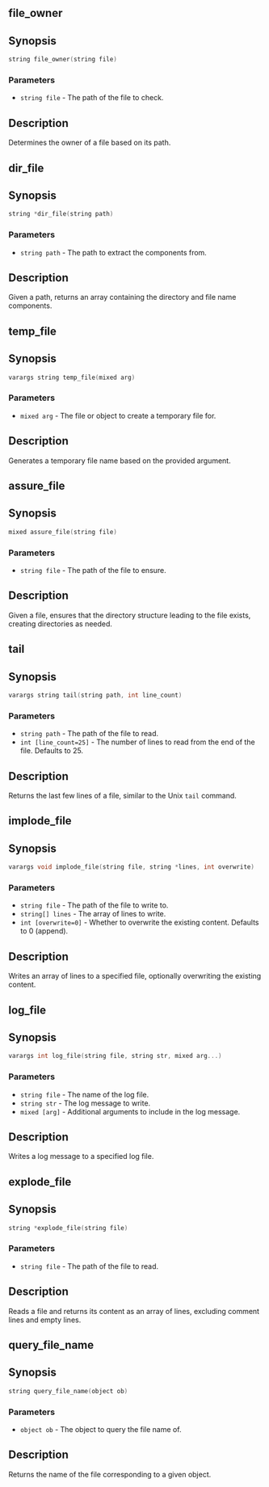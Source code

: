 ## file_owner

## Synopsis

```c
string file_owner(string file)
```

### Parameters

* `string file` - The path of the file to check.

## Description

Determines the owner of a file based on its path.

## dir_file

## Synopsis

```c
string *dir_file(string path)
```

### Parameters

* `string path` - The path to extract the components from.

## Description

Given a path, returns an array containing the directory and file
name components.

## temp_file

## Synopsis

```c
varargs string temp_file(mixed arg)
```

### Parameters

* `mixed arg` - The file or object to create a temporary file for.

## Description

Generates a temporary file name based on the provided argument.

## assure_file

## Synopsis

```c
mixed assure_file(string file)
```

### Parameters

* `string file` - The path of the file to ensure.

## Description

Given a file, ensures that the directory structure leading to
the file exists, creating directories as needed.

## tail

## Synopsis

```c
varargs string tail(string path, int line_count)
```

### Parameters

* `string path` - The path of the file to read.
* `int [line_count=25]` - The number of lines to read from the end of the file. Defaults to 25.

## Description

Returns the last few lines of a file, similar to the Unix
`tail` command.

## implode_file

## Synopsis

```c
varargs void implode_file(string file, string *lines, int overwrite)
```

### Parameters

* `string file` - The path of the file to write to.
* `string[] lines` - The array of lines to write.
* `int [overwrite=0]` - Whether to overwrite the existing content. Defaults to 0 (append).

## Description

Writes an array of lines to a specified file, optionally
overwriting the existing content.

## log_file

## Synopsis

```c
varargs int log_file(string file, string str, mixed arg...)
```

### Parameters

* `string file` - The name of the log file.
* `string str` - The log message to write.
* `mixed [arg]` - Additional arguments to include in the log message.

## Description

Writes a log message to a specified log file.

## explode_file

## Synopsis

```c
string *explode_file(string file)
```

### Parameters

* `string file` - The path of the file to read.

## Description

Reads a file and returns its content as an array of lines,
excluding comment lines and empty lines.

## query_file_name

## Synopsis

```c
string query_file_name(object ob)
```

### Parameters

* `object ob` - The object to query the file name of.

## Description

Returns the name of the file corresponding to a given object.


